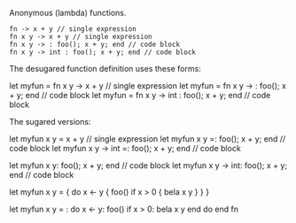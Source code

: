 Anonymous (lambda) functions.

    fn -> x + y // single expression
    fn x y -> x + y // single expression
    fn x y -> : foo(); x + y; end // code block
    fn x y -> int : foo(); x + y; end // code block

The desugared function definition uses these forms:

let myfun = fn x y -> x + y // single expression
let myfun = fn x y -> : foo(); x + y; end // code block
let myfun = fn x y -> int : foo(); x + y; end // code block


The sugared versions:

let myfun x y = x + y // single expression
let myfun x y =: foo(); x + y; end // code block
let myfun x y -> int =: foo(); x + y; end // code block


let myfun x y: foo(); x + y; end // code block
let myfun x y -> int: foo(); x + y; end // code block



let myfun x y = {
    do x <- y {
        foo()
        if x > 0 {
            bela x y
        }
    }
}

let myfun x y = :
    do x <- y:
        foo()
        if x > 0:
            bela x y
    end do
end fn

